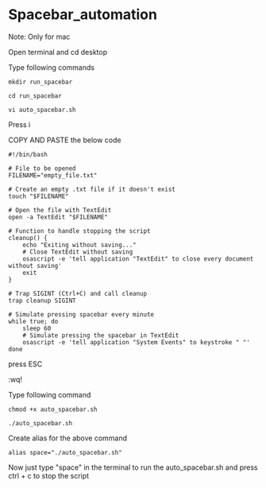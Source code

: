 # Spacebar_automation

Note: Only for mac

Open terminal and cd desktop

Type following commands

```
mkdir run_spacebar

cd run_spacebar

vi auto_spacebar.sh
```

Press i

COPY AND PASTE the below code
```
#!/bin/bash

# File to be opened
FILENAME="empty_file.txt"

# Create an empty .txt file if it doesn't exist
touch "$FILENAME"

# Open the file with TextEdit
open -a TextEdit "$FILENAME"

# Function to handle stopping the script
cleanup() {
    echo "Exiting without saving..."
    # Close TextEdit without saving
    osascript -e 'tell application "TextEdit" to close every document without saving'
    exit
}

# Trap SIGINT (Ctrl+C) and call cleanup
trap cleanup SIGINT

# Simulate pressing spacebar every minute
while true; do
    sleep 60
    # Simulate pressing the spacebar in TextEdit
    osascript -e 'tell application "System Events" to keystroke " "'
done
```

press ESC

:wq!

Type following command

```
chmod +x auto_spacebar.sh

./auto_spacebar.sh
```
Create alias for the above command
```
alias space="./auto_spacebar.sh"
```

Now just type "space" in the terminal to run the auto_spacebar.sh and press ctrl + c to stop the script



